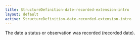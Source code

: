 ```yaml
---
title: StructureDefinition-date-recorded-extension-intro
layout: default
active: StructureDefinition-date-recorded-extension-intro
---
```


The date a status or observation was recorded (recorded date).